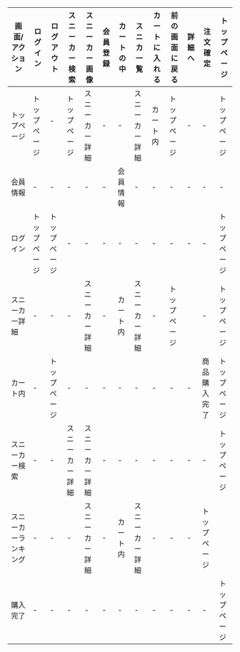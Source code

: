 |画面/アクション|ログイン|ログアウト|スニーカー検索|スニーカー画像|会員登録|カートの中|スニカ一覧|カートに入れる|前の画面に戻る|詳細へ|注文確定|トップページ|
|-------------|---------|---------|--------|--------|--------|---------|--------|--------------|-------------|------|--------|------------|
|トップページ|トップページ|- 　 |トップページ|スニーカー詳細|-       |-        |スニーカー詳細|カート内        |トップページ|-      |-       |トップページ|
|会員情報|-|-|-|-|-|会員情報|-|-|-|-|-|-|
|ログイン|トップページ|トップページ|-|-|-|-|-|-|-|-|-|トップページ|
|スニーカー詳細|-|-|-|スニーカー詳細|-|カート内|スニーカー詳細|-|トップページ||-|トップページ|
|カート内|-|トップページ|-|-|-|-|-|-|-|-|商品購入完了|トップページ|
|スニーカー検索|-|-|スニーカー詳細| スニーカー詳細|-|-|-|-|-|-|-|トップページ|
|スニーカーランキング|-|-|-|スニーカー詳細|-|カート内|スニーカー詳細|-|-|-|トップページ|
|購入完了|-|-|-|-|-|-|-|-|-|-|-|トップページ|
